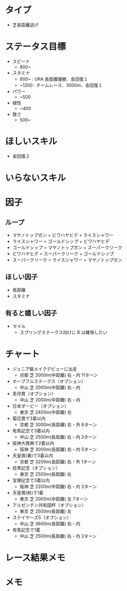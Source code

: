 
# タイプ
- 芝長距離逃げ

# ステータス目標
- スピード
    - 800~
- スタミナ
    - 800~ : URA 長距離優勝、金回復１
    - ~1200 : チームレース、3000m、金回復１
- パワー
    - ~500
- 根性
    - ~400
- 賢さ
    - 500~

# ほしいスキル
- 金回復２

# いらないスキル

# 因子

## ループ
- マヤノトップガン = ビワハヤヒデ + ライスシャワー
- ライスシャワー = ゴールドシップ + ビワハヤヒデ
- ゴールドシップ = マヤノトップガン + スーパークリーク
- ビワハヤヒデ = スーパークリーク + ゴールドシップ
- スーパークリーク = ライスシャワー + マヤノトップガン

## ほしい因子
- 長距離
- スタミナ

## 有ると嬉しい因子
- マイル
    - スプリングステークス向けに B は確保したい

# チャート
- ジュニア級メイクデビューに出走
    - 京都	芝	2000m(中距離)	右・内	11ターン
- ホープフルステークス（オプション）
    - 中山  芝  2000m(中距離)   右・内
- 皐月賞（オプション）
    - 中山  芝  2000m(中距離)   右・内
- 日本ダービー（オプション）
    - 東京  芝  2400m(中距離)   左
- 菊花賞で3着以内
    - 京都	芝	3000m(長距離)	右・外	6ターン
- 有馬記念で3着以内
    - 中山	芝	2500m(長距離)	右・内	3ターン
- 阪神大賞典で2着以内
    - 阪神	芝	3000m(長距離)	右・内	5ターン
- 天皇賞(春)で3着以内
    - 京都	芝	3200m(長距離)	右・外	1ターン
- 目黒記念（オプション）
    - 東京  芝  2500m(長距離)   左
- 宝塚記念で3着以内
    - 阪神	芝	2200m(中距離)	右・内	3ターン
- 天皇賞(秋)で1着
    - 東京	芝	2000m(中距離)	左	7ターン
- アルゼンチン共和国杯（オプション）
    - 東京  芝  2500m(長距離)   左
- ステイヤーズS（オプション）
    - 中山  芝  3600m(長距離)   右・内
- 有馬記念で1着
    - 中山	芝	2500m(長距離)	右・内	3ターン

# レース結果メモ

# メモ
